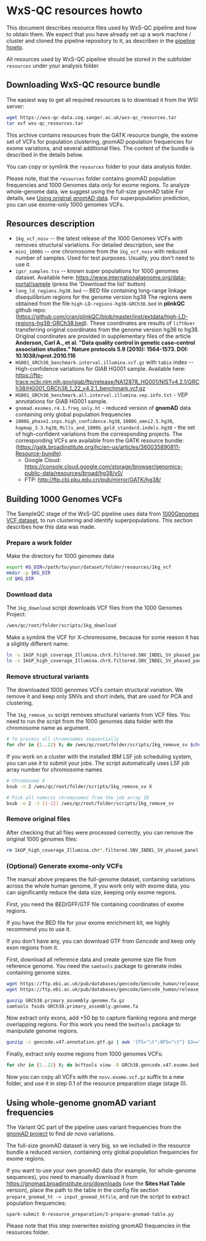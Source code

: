 # WxS-QC resources howto

This document describes resource files used by WxS-QC pipeline and how to obtain them.
We expect that you have already set up a work machine / cluster and
cloned the pipeline repository to it, as describen in the
[pipeline howto](wxs-qc_howto.md).

All resources used by WxS-QC pipeline should be stored in the subfolder `resources`
under your analysis folder.

## Downloading WxS-QC resource bundle

The easiest way to get all required resources is to download it from the WSI server:

```bash
wget https://wxs-qc-data.cog.sanger.ac.uk/wxs-qc_resources.tar
tar xvf wxs-qc_resources.tar
```

This archive contains resources from the GATK resource bungle,
the exome set of VCFs for population clustering,
gnomAD population frequencies for exome variations,
and several additional files.
The content of the bundle is described in the details below.

You can copy or symlink the `resources` folder to your data analysis folder.

Please note, that the `resources` folder contains
gnomAD population frequencies and 1000 Genomes data only for exome regions.
To analyze whole-genome data, we suggest using the full-size
gnomAD table For details, see [Using original gnomAD data](#using-original-gnomad-data).
For superpopulation prediction, you can use exome-only 1000 genomes VCFs.


## Resources description

* `1kg_vcf_nosv` -- the latest release of the 1000 Genomes VCFs with removes structural variations.
  For detailed description, see the []()
* `mini_1000G` -- one chromosome from the `1kg_vcf_nosv` with reduced number of samples.
  Used for test purposes. Usually, you don't need to use it.
* `igsr_samples.tsv` -- known super populations for 1000 genomes dataset.
  Available here: https://www.internationalgenome.org/data-portal/sample (press the 'Download the list' button)
* `long_ld_regions.hg38.bed` -- BED file containing long-range linkage disequilibrium regions for the genome version hg38
  The regions were obtained from the file `high-LD-regions-hg38-GRCh38.bed` in **plinkQC** github repo:
  (https://github.com/cran/plinkQC/blob/master/inst/extdata/high-LD-regions-hg38-GRCh38.bed).
  These coordinates are results of `liftOver` transferring original coordinates from the genome version hg36 to hg38.
  Original coordinates are provided in supplementary files of the article
  **Anderson, Carl A., et al. "Data quality control in genetic case-control association studies."
  Nature protocols 5.9 (2010): 1564-1573. DOI: 10.1038/nprot.2010.116**
* `HG001_GRCh38_benchmark.interval.illumina.vcf.gz` with `tabix` index -- High-confidence variations for GIAB HG001 sample.
  Available here: https://ftp-trace.ncbi.nlm.nih.gov/giab/ftp/release/NA12878_HG001/NISTv4.2.1/GRCh38/HG001_GRCh38_1_22_v4.2.1_benchmark.vcf.gz
* `HG001_GRCh38_benchmark.all.interval.illumina.vep.info.txt` - VEP annotations for GIAB HG001 sample.
* `gnomad.exomes.r4.1.freq_only.ht` - reduced version of **gnomAD** data containing only global population frequencies
* `1000G_phase1.snps.high_confidence.hg38`, `1000G_omni2.5.hg38`,
  `hapmap_3.3.hg38`, `Mills_and_1000G_gold_standard.indels.hg38` -
   the set of high-confident variations from the corresponding projects.
   The corresponding VCFs are available from the GATK resource bundle:
   (https://gatk.broadinstitute.org/hc/en-us/articles/360035890811-Resource-bundle).
   - Google Cloud: https://console.cloud.google.com/storage/browser/genomics-public-data/resources/broad/hg38/v0/
   - FTP: http://ftp.cbi.pku.edu.cn/pub/mirror/GATK/hg38/


## Building 1000 Genomes VCFs

The SampleQC stage of the WxS-QC pipeline uses data from
[1000Genomes VCF dataset](ftp://ftp.1000genomes.ebi.ac.uk/vol1/ftp/data_collections/1000G_2504_high_coverage/working/20220422_3202_phased_SNV_INDEL_SV/),
to run clustering and identify superpopulations.
This section describes how this data was made.

### Prepare a work folder

Make the directory for 1000 genomes data

```bash
export KG_DIR=/path/to/your/dataset/folder/resources/1kg_vcf
mkdir -p $KG_DIR
cd $KG_DIR
```

### Download data

The `1kg_download` script downloads VCF files from the 1000 Genomes Project:

```bash
/wes/qc/root/folder/scripts/1kg_download
```

Make a symlink the VCF for X-chromosome, because for some reason it has a slightly different name:

```bash
ln -s 1kGP_high_coverage_Illumina.chrX.filtered.SNV_INDEL_SV_phased_panel.v2.vcf.gz 1kGP_high_coverage_Illumina.chrX.filtered.SNV_INDEL_SV_phased_panel.vcf.gz
ln -s 1kGP_high_coverage_Illumina.chrX.filtered.SNV_INDEL_SV_phased_panel.v2.vcf.gz.tbi 1kGP_high_coverage_Illumina.chrX.filtered.SNV_INDEL_SV_phased_panel.vcf.gz.tbi
```


### Remove structural variants
The downloaded 1000 genomes VCFs contain structural variation.
We remove it and keep only SNVs and short indels, that are used for PCA and clustering.

The `1kg_remove_sv` script removes structural variants from VCF files.
You need to run the script from the 1000 genomes data folder with the chromosome name as argument.

```bash
# To process all chromosomes sequentially
for chr in {1..22} X; do /wes/qc/root/folder/scripts/1kg_remove_sv $chr; done
```

If you work on a cluster with the installed IBM LSF job scheduling system,
you can use it to submit your jobs.
The script automatically uses LSF job array number for chromosome names

```bash
# Chromosome X
bsub -n 2 /wes/qc/root/folder/scripts/1kg_remove_sv X

# Pick all numeric chromosomes from the job array ID
bsub -n 2 -J [1-22] /wes/qc/root/folder/scripts/1kg_remove_sv
```

### Remove original files

After checking that all files were processed correctly,
you can remove the original 1000 genomes files:

```bash
rm 1kGP_high_coverage_Illumina.chr*.filtered.SNV_INDEL_SV_phased_panel.vcf.gz
```

### (Optional) Generate exome-only VCFs

The manual above prepares the full-genome dataset, containing variations across the whole human genome,
If you work only with exome data, you can significantly reduce the data size,
keeping only exome regions.

First, you need the BED/GFF/GTF file containing coordinates of exome regions.

If you have the BED file for your exome enrichment kit,
we highly recommend you to use it.

If you don't have any, you can download GTF from _Gencode_ and keep only exon regions from it.

First, download all reference data and create genome size file from reference genome.
You need the `samtools` package to generate index containing genome sizes.

```bash
wget https://ftp.ebi.ac.uk/pub/databases/gencode/Gencode_human/release_47/GRCh38.primary_assembly.genome.fa.gz
wget https://ftp.ebi.ac.uk/pub/databases/gencode/Gencode_human/release_47/gencode.v47.annotation.gtf.gz

gunzip GRCh38.primary_assembly.genome.fa.gz
samtools faidx GRCh38.primary_assembly.genome.fa
```

Now extract only exons, add +50 bp to capture flanking regions and merge overlapping regions.
For this work you need the `bedtools` package to manipulate genome regions.

```bash
gunzip -c gencode.v47.annotation.gtf.gz | awk '{FS="\t";OFS="\t"} $3=="exon"' | bedtools slop -g GRCh38.primary_assembly.genome.fa.fai -b 50 | bedtools sort -g GRCh38.primary_assembly.genome.fa.fai | bedtools merge > GRCh38.gencode.v47.exome.bed
```

Finally, extract only exome regions from 1000 genomes VCFs:

```bash
for chr in {1..22} X; do bcftools view -R GRCh38.gencode.v47.exome.bed 1kGP_chr${chr}.nosv.vcf.gz -Oz > 1kGP_chr${chr}.nosv.exome.vcf.gz; done
```

Now you can copy all VCFs with the `nosv.exome.vcf.gz` suffix to a new folder,
and use it in step 0.1 of the resource preparation stage (stage 0).

## Using whole-genome gnomAD variant frequencies

The Variant QC part of the pipeline uses variant frequencies from the
[gnomAD project](https://gnomad.broadinstitute.org/)
to find _de novo_ variations.

The full-size gnomAD dataset is very big, so we included in the resource bundle
a reduced version, containing only global population frequencies for exome regions.

If you want to use your own gnomAD data (for example, for whole-genome sequences),
you need to manually download it from https://gnomad.broadinstitute.org/downloads
(use the **Sites Hail Table** version),
place the path to the table in the config file section `prepare_gnomad_ht -> input_gnomad_htfile`,
and run the script to extract population frequencies:
  ```shell
  spark-submit 0-resource_preparation/3-prepare-gnomad-table.py
  ```

Please note that this step overwrites existing gnomAD frequencies in the resources folder.
